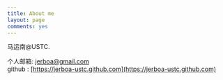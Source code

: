 ```yaml
---
title: About me
layout: page
comments: yes
---
```

  
马运南@USTC.     

个人邮箱: jerboa@gmail.com          
github : [https://jerboa-ustc.github.com](https://jerboa-ustc.github.com)      